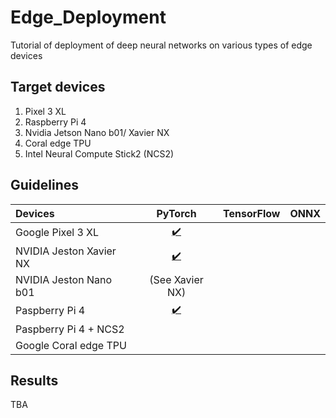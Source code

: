 # Edge_Deployment
Tutorial of deployment of deep neural networks on various types of edge devices

## Target devices

1. Pixel 3 XL
2. Raspberry Pi 4
3. Nvidia Jetson Nano b01/ Xavier NX
4. Coral edge TPU
5. Intel Neural Compute Stick2 (NCS2)


## Guidelines

| Devices | PyTorch | TensorFlow | ONNX |
| :--- | :---: | :---: | :---: |
| Google Pixel 3 XL | [:heavy_check_mark:](platforms/Android/Pixel3.md#PyTorch) | |
| NVIDIA Jeston Xavier NX | [:heavy_check_mark:](platforms/Jetson/XavierNX/README.md) | |
| NVIDIA Jeston Nano b01 | (See Xavier NX) | |
| Paspberry Pi 4 | [:heavy_check_mark:](platforms/RaspberryPi/README.md) | |
| Paspberry Pi 4 + NCS2 | | |
| Google Coral edge TPU | | |

## Results
TBA
